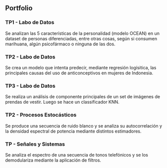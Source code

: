 ## Portfolio

###  TP1 - Labo de Datos

Se analizan las 5 características de la personalidad (modelo OCEAN) en un dataset de personas diferenciadas, entre otras cosas, según si consumen marihuana, algún psicofármaco o ninguna de las dos.

### TP2 - Labo de Datos

Se crea un modelo que intenta predecir, mediante regresión logísitica, las principales causas del uso de anticonceptivos en mujeres de Indonesia.
 
### TP3 - Labo de Datos

Se realiza un análisis de componente principales de un set de imágenes de prendas de vestir. Luego se hace un classificador KNN. 

### TP2 - Procesos Estocásticos

Se produce una secuencia de ruido blanco y se analiza su autocorrelación y la densidad espectral de potencia mediante distintos estimadores.

### TP - Señales y Sistemas

Se analiza el espectro de una secuencia de tonos telefónicos y se los demodulariza mediante la aplicación de filtros.

